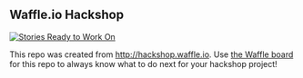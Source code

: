 ## Waffle.io Hackshop

[![Stories Ready to Work On](https://badge.waffle.io/wdoug/ndoch-2016.svg?label=ready&title=Cards%20Ready%20To%20Work%20On)](https://waffle.io/wdoug/ndoch-2016)

This repo was created from http://hackshop.waffle.io. Use [the Waffle board](https://waffle.io/wdoug/ndoch-2016) for this repo to always know what to do next for your hackshop project!